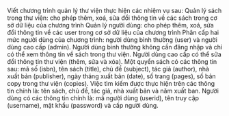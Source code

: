 Viết chương trình quản lý thư viện thực hiện các nhiệm vụ sau:
Quản lý sách trong thư viện: cho phép thêm, xoá, sửa đổi thông tin về các sách trong cơ sở dữ liệu của chương trình
Quản lý người dùng: cho phép thêm, xoá, sửa đổi thông tin về các user trong cơ sở dữ liệu của chương trình
Phân cấp hai mức người dùng của chương trình: người dùng bình thường (user) và người dùng cao cấp (admin). Người dùng bình thường không cần đăng nhập và chỉ có thể xem thông tin về sách trong thư viện. Người dùng cao cấp có thể sửa đổi thông tin thư viện (thêm, sửa và xóa).
Một quyển sách có các thông tin sau: mã số (isbn), tên sách (title), chủ đề (subject), tác giả (author), nhà xuất bản (publisher), ngày tháng xuất bản (date), số trang (pages), số bản copy trong thư viện (copies). Việc tìm kiếm được thực hiện trên các thông tin chính là: tên sách, chủ đề, tác giả, nhà xuất bản và năm xuất ban.
Người dùng có các thông tin chính là: mã người dùng (userid), tên truy cập (username), mật khẩu (password) và cấp người dùng.
